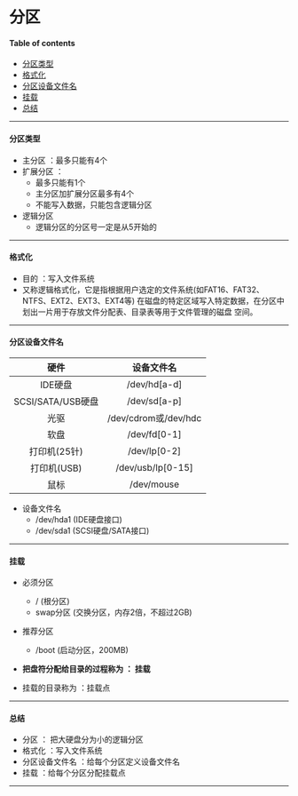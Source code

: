 
# 分区
#### Table of contents
- [分区类型](#分区类型)
- [格式化](#格式化)
- [分区设备文件名](#分区设备文件名)
- [挂载](#挂载)
- [总结](#总结)
------------------------------------------------------------------------------------------

#### 分区类型
- 主分区 ：最多只能有4个
- 扩展分区 ：
    - 最多只能有1个
    - 主分区加扩展分区最多有4个
    - 不能写入数据，只能包含逻辑分区
- 逻辑分区 
  - 逻辑分区的分区号一定是从5开始的

--------------------------------------------------------------------------------------------

#### 格式化
- 目的 ：写入文件系统
- 又称逻辑格式化，它是指根据用户选定的文件系统(如FAT16、FAT32、NTFS、EXT2、EXT3、EXT4等)
在磁盘的特定区域写入特定数据，在分区中划出一片用于存放文件分配表、目录表等用于文件管理的磁盘
空间。

--------------------------------------------------------------------------------------------

#### 分区设备文件名

|  硬件  |    设备文件名  |
|:-------------------:|:-------------------:|
|      IDE硬盘        |   /dev/hd[a-d]      |
|SCSI/SATA/USB硬盘    |  /dev/sd[a-p]       |
|   光驱              | /dev/cdrom或/dev/hdc|
|   软盘              |  /dev/fd[0-1]       |
|   打印机(25针)      |  /dev/lp[0-2]       |
|   打印机(USB)       |  /dev/usb/lp[0-15]  |
|   鼠标              |  /dev/mouse         |


- 设备文件名 
   - /dev/hda1   (IDE硬盘接口)
   - /dev/sda1   (SCSI硬盘/SATA接口)

-------------------------------------------------------------------------------------------

####  挂载
- 必须分区
    - /    (根分区)
    - swap分区      (交换分区，内存2倍，不超过2GB)
- 推荐分区
    - /boot  (启动分区，200MB)

- **把盘符分配给目录的过程称为 ： 挂载**
- 挂载的目录称为 ：挂载点

------------------------------------------------------------------------------------------

#### 总结 
- 分区  ： 把大硬盘分为小的逻辑分区
- 格式化 ：写入文件系统
- 分区设备文件名 ：给每个分区定义设备文件名
- 挂载 ：给每个分区分配挂载点

------------------------------------------------------------------------------------------

